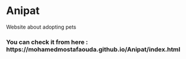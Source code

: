# Anipat
Website about adopting pets
<h3>You can check it from here : https://mohamedmostafaouda.github.io/Anipat/index.html </h3>
